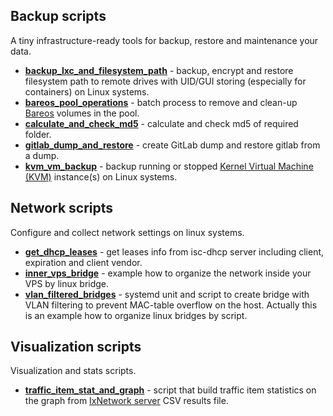 ## Backup scripts

A tiny infrastructure-ready tools for backup, restore and maintenance your data.

- [**backup_lxc_and_filesystem_path**](backup/backup_lxc_and_filesystem_path/README.md) - backup, encrypt and
restore filesystem path to remote drives with UID/GUI storing (especially for containers) on Linux systems.
- [**bareos_pool_operations**](backup/bareos_pool_operations/README.md) - batch process to remove and clean-up
[Bareos](https://www.bareos.com/) volumes in the pool.
- [**calculate_and_check_md5**](backup/calculate_and_check_md5) - calculate and check md5 of required folder.
- [**gitlab_dump_and_restore**](backup/gitlab_dump_and_restore/README.md) - create GitLab dump and restore gitlab from 
a dump.
- [**kvm_vm_backup**](backup/kvm_vm_backup/README.md) - backup running or stopped
[Kernel Virtual Machine (KVM)](https://www.linux-kvm.org/page/Main_Page) instance(s) on Linux systems.

## Network scripts

Configure and collect network settings on linux systems.

- [**get_dhcp_leases**](network/get_dhcp_leases/README.md) - get leases info from isc-dhcp server including client, 
expiration and client vendor.
- [**inner_vps_bridge**](network/inner_vps_bridge/README.md) - example how to organize the network inside your VPS by
linux bridge.
- [**vlan_filtered_bridges**](network/vlan_filtered_bridges/README.md) - systemd unit and script to create bridge with
VLAN filtering to prevent MAC-table overflow on the host. Actually this is an example how to organize linux bridges by
script.

## Visualization scripts

Visualization and stats scripts.

- [**traffic_item_stat_and_graph**](visualization/traffic_item_stat_and_graph/README.md) - script that build traffic
item  statistics on the graph from [IxNetwork server](https://support.ixiacom.com/version/ixnetwork-916) CSV results
file.

